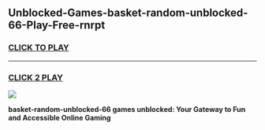 
## Unblocked-Games-basket-random-unblocked-66-Play-Free-rnrpt
<h3>
<a href="https://premium76.site?title=basket-random-unblocked-66&ref=19M">CLICK TO PLAY</a></h3>
<hr>

<h3>
<a href="https://premium76.site?title=basket-random-unblocked-66&ref=19M">CLICK 2 PLAY</a>
  
</h3>

<a href="https://premium76.site?title=basket-random-unblocked-66&ref=19M"><img src="https://clearcache.store/games.png"></a>


**basket-random-unblocked-66 games unblocked: Your Gateway to Fun and Accessible Online Gaming**
